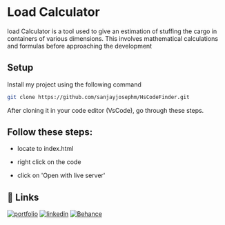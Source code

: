 
# Load Calculator

load Calculator is a tool used to give an estimation of stuffing the cargo in containers of various dimensions.
This involves mathematical calculations and formulas before approaching the development


## Setup

Install my project using the following command

```bash
git clone https://github.com/sanjayjosephm/HsCodeFinder.git
```
    
After cloning it in your code editor (VsCode), go through these steps.

## Follow these steps:

- locate to index.html

- right click on the code

- click on 'Open with live server'

## 🔗 Links

[![portfolio](https://img.shields.io/badge/my_portfolio-000?style=for-the-badge&logo=ko-fi&logoColor=white)](https://sanjay-joseph-portfolio.web.app/)
[![linkedin](https://img.shields.io/badge/linkedin-0A66C2?style=for-the-badge&logo=linkedin&logoColor=white)](https://www.linkedin.com/in/sanjay-joseph-m-07b413226/)
[![Behance](https://img.shields.io/badge/-Behance-blue?style=for-the-badge&logo=behance&logoColor=white)](https://www.behance.net/sanjayjosephm)

